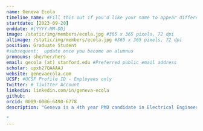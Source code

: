 ```yaml
---
name: Geneva Ecola
timeline_name: #Fill this out if you'd like your name to appear differently on the Timeline.
startdate: [2023-09-20]
enddate: #[YYYY-MM-DD]
image: /static/img/members/ecola.jpg #365 x 365 pixels, 72 dpi
altimage: /static/img/members/ecola.jpg #365 x 365 pixels, 72 dpi
position: Graduate Student 
#subsequent:  update once you become an alumnus
pronouns: she/her/hers
email: gecola (at) stanford.edu #Preferred public email address
scholar: upxh27QAAAAJ
website: genevaecola.com
UCSF: #UCSF Profile ID - Employees only
twitter: # Tiwitter Account
linkedin: linkedin.com/in/geneva-ecola
github: 
orcid: 0009-0006-6490-6778 
description: "Geneva is a 4th year PhD candidate in Electrical Engineering working in the S4 lab. She received her B.S. in Engineering from Harvey Mudd College in 2019. After college she worked as a radio frequency design engineer at Trellisware Technologies for two years in San Diego before starting her graduate studies in 2021. She received her M.S. in Electrial Engineering from Stanford in 2023 and is currently working towards her Ph.D. in Electrical Engineering. During graduate school, she interned at Apple on their Radio Freqeuncy Integrity team and Tesla on their wireless hardware team. She received the Stanford Graduate Fellowship twice (2021 and 2024) and the Apple Stanford EE PhD Fellowship in Integrated Systems. Her research interests include ultra low power sensing and communications systems, as well as using satellite systems to provide connectivity all over Earth.

"
---
```

